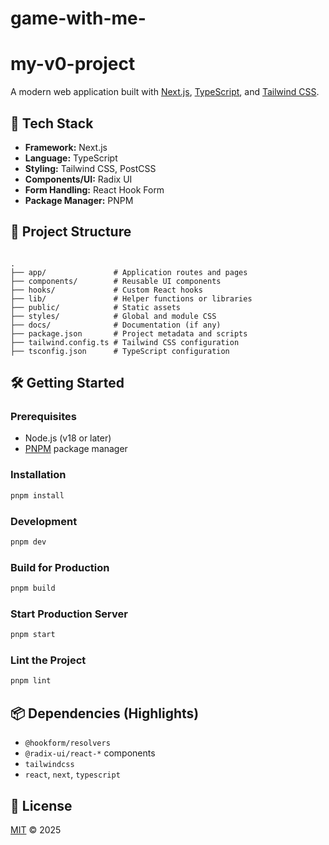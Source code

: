 # game-with-me-


# my-v0-project

A modern web application built with [Next.js](https://nextjs.org/), [TypeScript](https://www.typescriptlang.org/), and [Tailwind CSS](https://tailwindcss.com/).

## 🚀 Tech Stack

- **Framework:** Next.js
- **Language:** TypeScript
- **Styling:** Tailwind CSS, PostCSS
- **Components/UI:** Radix UI
- **Form Handling:** React Hook Form
- **Package Manager:** PNPM

## 📁 Project Structure

```

.
├── app/               # Application routes and pages
├── components/        # Reusable UI components
├── hooks/             # Custom React hooks
├── lib/               # Helper functions or libraries
├── public/            # Static assets
├── styles/            # Global and module CSS
├── docs/              # Documentation (if any)
├── package.json       # Project metadata and scripts
├── tailwind.config.ts # Tailwind CSS configuration
├── tsconfig.json      # TypeScript configuration

````

## 🛠️ Getting Started

### Prerequisites

- Node.js (v18 or later)
- [PNPM](https://pnpm.io/) package manager

### Installation

```bash
pnpm install
````

### Development

```bash
pnpm dev
```

### Build for Production

```bash
pnpm build
```

### Start Production Server

```bash
pnpm start
```

### Lint the Project

```bash
pnpm lint
```

## 📦 Dependencies (Highlights)

* `@hookform/resolvers`
* `@radix-ui/react-*` components
* `tailwindcss`
* `react`, `next`, `typescript`

## 📄 License

[MIT](LICENSE) © 2025

